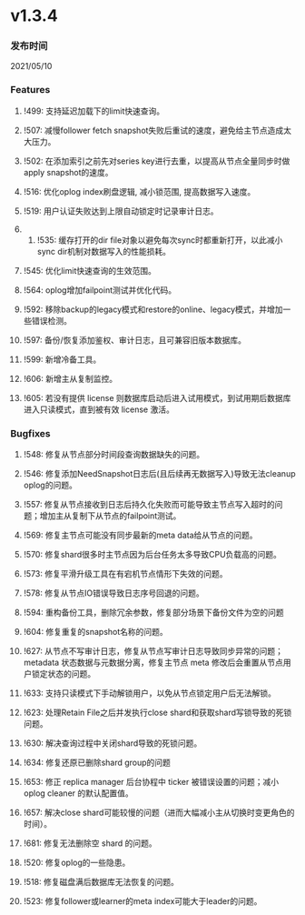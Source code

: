 # v1.3.4

### 发布时间

2021/05/10

### Features

1. !499: 支持延迟加载下的limit快速查询。
1. !507: 减慢follower fetch snapshot失败后重试的速度，避免给主节点造成太大压力。
1. !502: 在添加索引之前先对series key进行去重，以提高从节点全量同步时做apply snapshot的速度。
1. !516: 优化oplog index刷盘逻辑, 减小锁范围, 提高数据写入速度。
1. !519: 用户认证失败达到上限自动锁定时记录审计日志。

1. 1. !535: 缓存打开的dir file对象以避免每次sync时都重新打开，以此减小sync dir机制对数据写入的性能损耗。
1. !545: 优化limit快速查询的生效范围。
1. !564: oplog增加failpoint测试并优化代码。
1. !592: 移除backup的legacy模式和restore的online、legacy模式，并增加一些错误检测。
1. !597: 备份/恢复添加鉴权、审计日志，且可兼容旧版本数据库。
1. !599: 新增冷备工具。
1. !606: 新增主从复制监控。
1. !605: 若没有提供 license 则数据库启动后进入试用模式，到试用期后数据库进入只读模式，直到被有效 license 激活。

### Bugfixes

1. !548: 修复从节点部分时间段查询数据缺失的问题。
1. !546: 修复添加NeedSnapshot日志后(且后续再无数据写入)导致无法cleanup oplog的问题。
1. !557: 修复从节点接收到日志后持久化失败而可能导致主节点写入超时的问题；增加主从复制下从节点的failpoint测试。
1. !569: 修复主节点可能没有同步最新的meta data给从节点的问题。
1. !570: 修复shard很多时主节点因为后台任务太多导致CPU负载高的问题。
1. !573: 修复平滑升级工具在有宕机节点情形下失效的问题。
1. !578: 修复从节点IO错误导致日志序号回退的问题。
1. !594: 重构备份工具，删除冗余参数，修复部分场景下备份文件为空的问题
1. !604: 修复重复的snapshot名称的问题。
1. !627: 从节点不写审计日志，修复从节点写审计日志导致同步异常的问题；metadata 状态数据与元数据分离，修复主节点 meta 修改后会重置从节点用户锁定状态的问题。
1. !633: 支持只读模式下手动解锁用户，以免从节点锁定用户后无法解锁。
1. !623: 处理Retain File之后并发执行close shard和获取shard写锁导致的死锁问题。
1. !630: 解决查询过程中关闭shard导致的死锁问题。
1. !634: 修复还原已删除shard group的问题
1. !653: 修正 replica manager 后台协程中 ticker 被错误设置的问题；减小 oplog cleaner 的默认配置值。
1. !657: 解决close shard可能较慢的问题（进而大幅减小主从切换时变更角色的时间）。
1. !681: 修复无法删除空 shard 的问题。

1. !520: 修复oplog的一些隐患。
1. !518: 修复磁盘满后数据库无法恢复的问题。
1. !523: 修复follower或learner的meta index可能大于leader的问题。



